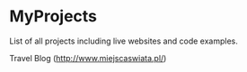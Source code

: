 # MyProjects
List of all projects including live websites and code examples.

Travel Blog (http://www.miejscaswiata.pl/)

